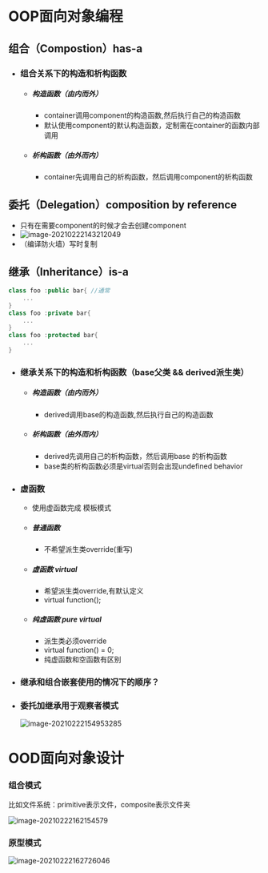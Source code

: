 # OOP面向对象编程

## 组合（Compostion）has-a

- ### 组合关系下的构造和析构函数

  - ##### 构造函数（由内而外）

    - container调用component的构造函数,然后执行自己的构造函数
    - 默认使用component的默认构造函数，定制需在container的函数内部调用

  - ##### 析构函数（由外而内）

    - container先调用自己的析构函数，然后调用component的析构函数

## 委托（Delegation）composition by reference

- 只有在需要component的时候才会去创建component
- ![image-20210222143212049](E:\github\notebook\c++\assets\接口.png)
- （编译防火墙）写时复制

## 继承（Inheritance）is-a

```c++
class foo :public bar{ //通常
	...
}
class foo :private bar{
	...
}
class foo :protected bar{
	...
}
```

- ### 继承关系下的构造和析构函数（base父类 && derived派生类）

  - ##### 构造函数（由内而外）

    - derived调用base的构造函数,然后执行自己的构造函数

  - ##### 析构函数（由外而内）

    - derived先调用自己的析构函数，然后调用base 的析构函数
    - base类的析构函数必须是virtual否则会出现undefined behavior

- ### 虚函数

  - 使用虚函数完成  模板模式

  - ##### 普通函数

    - 不希望派生类override(重写)

  - ##### 虚函数 virtual

    - 希望派生类override,有默认定义
    - virtual function();

  - ##### 纯虚函数 pure virtual

    - 派生类必须override
    - virtual function() = 0;
    - 纯虚函数和空函数有区别

- ### 继承和组合嵌套使用的情况下的顺序？

- ### 委托加继承用于观察者模式

  ![image-20210222154953285](E:\github\notebook\c++\assets\观察者模式.png)

# OOD面向对象设计

### 组合模式

比如文件系统：primitive表示文件，composite表示文件夹 

![image-20210222162154579](E:\github\notebook\c++\assets\组合模式.png)

### 原型模式

 ![image-20210222162726046](E:\github\notebook\c++\assets\原型模式.png)